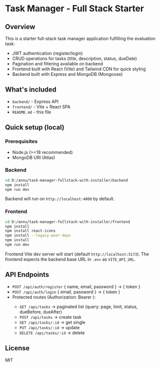 # Task Manager - Full Stack Starter

## Overview
This is a starter full-stack task manager application fulfilling the evaluation task:
- JWT authentication (register/login)
- CRUD operations for tasks (title, description, status, dueDate)
- Pagination and filtering available on backend
- Frontend built with React (Vite) and Tailwind CDN for quick styling
- Backend built with Express and MongoDB (Mongoose)

## What's included
- `backend/` - Express API
- `frontend/` - Vite + React SPA
- `README.md` - this file

## Quick setup (local)
### Prerequisites
- Node.js (>=18 recommended)
- MongoDB URI (Atlas)

### Backend
```bash
cd D:/annu/task-manager-fullstack-with-installer/backend
npm install
npm run dev
```
Backend will run on `http://localhost:4000` by default.

### Frontend
```bash
cd D:/annu/task-manager-fullstack-with-installer/frontend
npm install
npm install react-icons
npm install --legacy-peer-deps
npm install
npm run dev
```
Frontend Vite dev server will start (default `http://localhost:5173`). The frontend expects the backend base URL in `.env` as `VITE_API_URL`.

## API Endpoints 
- `POST /api/auth/register` { name, email, password } -> { token }
- `POST /api/auth/login` { email, password } -> { token }
- Protected routes (Authorization: Bearer <token>):
  - `GET /api/tasks` -> paginated list (query: page, limit, status, dueBefore, dueAfter)
  - `POST /api/tasks` -> create task
  - `GET /api/tasks/:id` -> get single
  - `PUT /api/tasks/:id` -> update
  - `DELETE /api/tasks/:id` -> delete

## License
MIT
